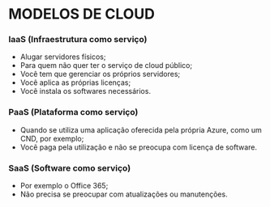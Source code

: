 # MODELOS DE CLOUD

### IaaS (Infraestrutura como serviço)
*	Alugar servidores físicos;
*	Para quem não quer ter o serviço de cloud público;
*	Você tem que gerenciar os próprios servidores;
*	Você aplica as próprias licenças;
*	Você instala os softwares necessários.

### PaaS (Plataforma como serviço)
*	Quando se utiliza uma aplicação oferecida pela própria Azure, como um CND, por exemplo;
*	Você paga pela utilização e não se preocupa com licença de software.

### SaaS (Software como serviço)
*	Por exemplo o Office 365;
*	Não precisa se preocupar com atualizações ou manutenções.
